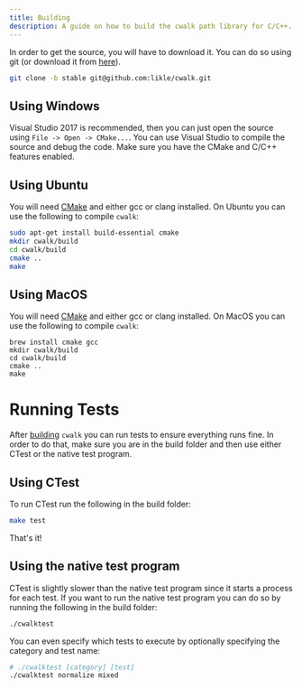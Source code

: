 ```yaml
---
title: Building
description: A guide on how to build the cwalk path library for C/C++.
---
```


In order to get the source, you will have to download it. You can do so using git (or download it from [here](https://github.com/likle/cwalk/archive/stable.zip)).
```bash
git clone -b stable git@github.com:likle/cwalk.git
```

## Using Windows
Visual Studio 2017 is recommended, then you can just open the source using ``File -> Open -> CMake...``. You can use Visual Studio to compile the source and debug the code. Make sure you have the CMake and C/C++ features enabled.

## Using Ubuntu
You will need [CMake](https://cmake.org/download/) and either gcc or clang installed. On Ubuntu you can use the following to compile ``cwalk``:
```bash
sudo apt-get install build-essential cmake
mkdir cwalk/build
cd cwalk/build
cmake ..
make
```

## Using MacOS
You will need [CMake](https://cmake.org/download/) and either gcc or clang installed. On MacOS you can use the following to compile ``cwalk``:
```
brew install cmake gcc
mkdir cwalk/build
cd cwalk/build
cmake ..
make
```
# Running Tests

After [building](https://github.com/likle/cwalk/wiki/Building) ``cwalk`` you can run tests to ensure everything runs fine. In order to do that, make sure you are in the build folder and then use either CTest or the native test program.

## Using CTest
To run CTest run the following in the build folder:
```bash
make test
```

That's it!

## Using the native test program
CTest is slightly slower than the native test program since it starts a process for each test.
If you want to run the native test program you can do so by running the following in the build folder:
```bash
./cwalktest
```

You can even specify which tests to execute by optionally specifying the category and test name:
```bash
# ./cwalktest [category] [test]
./cwalktest normalize mixed
```
